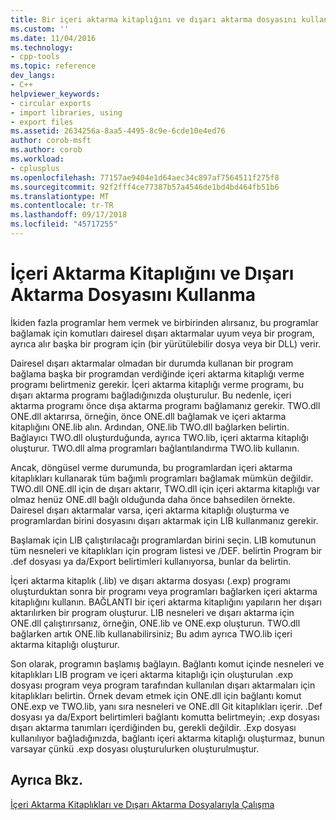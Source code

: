 ```yaml
---
title: Bir içeri aktarma kitaplığını ve dışarı aktarma dosyasını kullanma | Microsoft Docs
ms.custom: ''
ms.date: 11/04/2016
ms.technology:
- cpp-tools
ms.topic: reference
dev_langs:
- C++
helpviewer_keywords:
- circular exports
- import libraries, using
- export files
ms.assetid: 2634256a-8aa5-4495-8c9e-6cde10e4ed76
author: corob-msft
ms.author: corob
ms.workload:
- cplusplus
ms.openlocfilehash: 77157ae9404e1d64aec34c897af7564511f275f8
ms.sourcegitcommit: 92f2fff4ce77387b57a4546de1bd4bd464fb51b6
ms.translationtype: MT
ms.contentlocale: tr-TR
ms.lasthandoff: 09/17/2018
ms.locfileid: "45717255"
---
```

# <a name="using-an-import-library-and-export-file"></a>İçeri Aktarma Kitaplığını ve Dışarı Aktarma Dosyasını Kullanma

İkiden fazla programlar hem vermek ve birbirinden alırsanız, bu programlar bağlamak için komutları dairesel dışarı aktarmalar uyum veya bir program, ayrıca alır başka bir program için (bir yürütülebilir dosya veya bir DLL) verir.

Dairesel dışarı aktarmalar olmadan bir durumda kullanan bir program bağlama başka bir programdan verdiğinde içeri aktarma kitaplığı verme programı belirtmeniz gerekir. İçeri aktarma kitaplığı verme programı, bu dışarı aktarma programı bağladığınızda oluşturulur. Bu nedenle, içeri aktarma programı önce dışa aktarma programı bağlamanız gerekir. TWO.dll ONE.dll aktarırsa, örneğin, önce ONE.dll bağlamak ve içeri aktarma kitaplığını ONE.lib alın. Ardından, ONE.lib TWO.dll bağlarken belirtin. Bağlayıcı TWO.dll oluşturduğunda, ayrıca TWO.lib, içeri aktarma kitaplığı oluşturur. TWO.dll alma programları bağlantılandırma TWO.lib kullanın.

Ancak, döngüsel verme durumunda, bu programlardan içeri aktarma kitaplıkları kullanarak tüm bağımlı programları bağlamak mümkün değildir. TWO.dll ONE.dll için de dışarı aktarır, TWO.dll için içeri aktarma kitaplığı var olmaz henüz ONE.dll bağlı olduğunda daha önce bahsedilen örnekte. Dairesel dışarı aktarmalar varsa, içeri aktarma kitaplığı oluşturma ve programlardan birini dosyasını dışarı aktarmak için LIB kullanmanız gerekir.

Başlamak için LIB çalıştırılacağı programlardan birini seçin. LIB komutunun tüm nesneleri ve kitaplıkları için program listesi ve /DEF. belirtin Program bir .def dosyası ya da/Export belirtimleri kullanıyorsa, bunlar da belirtin.

İçeri aktarma kitaplık (.lib) ve dışarı aktarma dosyası (.exp) programı oluşturduktan sonra bir programı veya programları bağlarken içeri aktarma kitaplığını kullanın. BAĞLANTI bir içeri aktarma kitaplığını yapıların her dışarı aktarılırken bir program oluşturur. LIB nesneleri ve dışarı aktarma için ONE.dll çalıştırırsanız, örneğin, ONE.lib ve ONE.exp oluşturun. TWO.dll bağlarken artık ONE.lib kullanabilirsiniz; Bu adım ayrıca TWO.lib içeri aktarma kitaplığı oluşturur.

Son olarak, programın başlamış bağlayın. Bağlantı komut içinde nesneleri ve kitaplıkları LIB program ve içeri aktarma kitaplığı için oluşturulan .exp dosyası program veya program tarafından kullanılan dışarı aktarmaları için kitaplıkları belirtin. Örnek devam etmek için ONE.dll için bağlantı komut ONE.exp ve TWO.lib, yanı sıra nesneleri ve ONE.dll Git kitaplıkları içerir. .Def dosyası ya da/Export belirtimleri bağlantı komutta belirtmeyin; .exp dosyası dışarı aktarma tanımları içerdiğinden bu, gerekli değildir. .Exp dosyası kullanılıyor bağladığınızda, bağlantı içeri aktarma kitaplığı oluşturmaz, bunun varsayar çünkü .exp dosyası oluşturulurken oluşturulmuştur.

## <a name="see-also"></a>Ayrıca Bkz.

[İçeri Aktarma Kitaplıkları ve Dışarı Aktarma Dosyalarıyla Çalışma](../../build/reference/working-with-import-libraries-and-export-files.md)